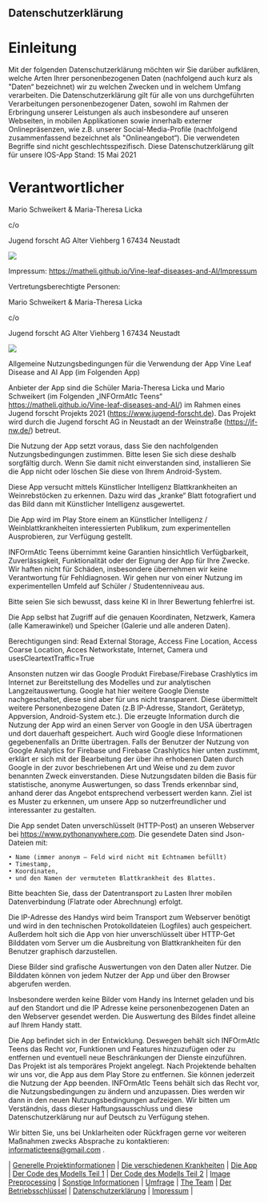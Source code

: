 ## Datenschutzerklärung
# Einleitung
Mit der folgenden Datenschutzerklärung möchten wir Sie darüber aufklären, welche Arten Ihrer personenbezogenen Daten (nachfolgend auch kurz als "Daten“ bezeichnet) wir zu welchen Zwecken und in welchem Umfang verarbeiten. Die Datenschutzerklärung gilt für alle von uns durchgeführten Verarbeitungen personenbezogener Daten, sowohl im Rahmen der Erbringung unserer Leistungen als auch insbesondere auf unseren Webseiten, in mobilen Applikationen sowie innerhalb externer Onlinepräsenzen, wie z.B. unserer Social-Media-Profile (nachfolgend zusammenfassend bezeichnet als "Onlineangebot“).
Die verwendeten Begriffe sind nicht geschlechtsspezifisch.
Diese Datenschutzerklärung gilt für unsere IOS-App
Stand: 15 Mai 2021

# Verantwortlicher

Mario Schweikert & Maria-Theresa Licka

c/o

Jugend forscht AG Alter Viehberg 1 67434 Neustadt
    
![](https://raw.githubusercontent.com/MatheLi/Fall_Detection_App_AI/master/res/kontakt.png?raw=true)

 Impressum: https://matheli.github.io/Vine-leaf-diseases-and-AI/Impressum

Vertretungsberechtigte Personen:

Mario Schweikert & Maria-Theresa Licka

c/o

Jugend forscht AG Alter Viehberg 1 67434 Neustadt

![](https://raw.githubusercontent.com/MatheLi/Fall_Detection_App_AI/master/res/Adresse_Mario_Schweikert.png?raw=true)

Allgemeine Nutzungsbedingungen für die Verwendung der App Vine Leaf Disease and AI App (im Folgenden App)


Anbieter der App sind die Schüler Maria-Theresa Licka und Mario Schweikert (im Folgenden „INFOrmAtIc Teens“ https://matheli.github.io/Vine-leaf-diseases-and-AI/) im Rahmen eines Jugend forscht Projekts 2021 (https://www.jugend-forscht.de). 
Das Projekt wird durch die Jugend forscht AG in Neustadt an der Weinstraße (https://jf-nw.de/) betreut.

Die Nutzung der App setzt voraus, dass Sie den nachfolgenden Nutzungsbedingungen zustimmen. Bitte lesen Sie sich diese deshalb sorgfältig durch. Wenn Sie damit nicht einverstanden sind, installieren Sie die App nicht oder löschen Sie diese von Ihrem Android-System.

Diese App versucht mittels Künstlicher Intelligenz Blattkrankheiten an Weinrebstöcken zu erkennen. Dazu wird das „kranke“ Blatt fotografiert und das Bild dann mit Künstlicher Intelligenz ausgewertet.

Die App wird im Play Store einem an Künstlicher Intelligenz / Weinblattkrankheiten interessierten Publikum, zum experimentellen Ausprobieren, zur Verfügung gestellt.

INFOrmAtIc Teens übernimmt keine Garantien hinsichtlich Verfügbarkeit, Zuverlässigkeit, Funktionalität oder der Eignung der App für Ihre Zwecke. Wir haften nicht für Schäden,  insbesondere übernehmen wir keine Verantwortung für Fehldiagnosen. Wir gehen nur von einer Nutzung im experimentellen Umfeld auf Schüler / Studentenniveau aus.

Bitte seien Sie sich bewusst, dass keine KI in Ihrer Bewertung fehlerfrei ist.

Die App selbst hat Zugriff auf die genauen Koordinaten, Netzwerk, Kamera (alle Kamerawinkel) und Speicher (Galerie und alle anderen Daten). 

Berechtigungen sind: Read External Storage, Access Fine Location, Access Coarse Location, Acces Networkstate, Internet, Camera und usesCleartextTraffic=True

Ansonsten nutzen wir das Google Produkt Firebase/Firebase Crashlytics im Internet zur Bereitstellung des Modelles und zur analytischen Langzeitauswertung. Google hat hier weitere Google Dienste nachgeschaltet, diese sind aber für uns nicht transparent. Diese übermittelt weitere Personenbezogene Daten (z.B IP-Adresse, Standort, Gerätetyp, Appversion, Android-System etc.). Die erzeugte Information durch die Nutzung der  App wird an einen Server von Google in den USA übertragen und dort dauerhaft gespeichert. Auch wird Google diese Informationen gegebenenfalls an Dritte übertragen. Falls der Benutzer der Nutzung von Google Analytics for Firebase und Firebase Crashlytics hier unten zustimmt, erklärt er sich mit der Bearbeitung der über ihn erhobenen Daten durch Google in der zuvor beschriebenen Art und Weise und zu dem zuvor benannten Zweck einverstanden.
Diese Nutzungsdaten bilden die Basis für statistische, anonyme Auswertungen, so dass Trends erkennbar sind, anhand derer das Angebot entsprechend verbessert werden kann. Ziel ist es Muster zu erkennen, um unsere App so nutzerfreundlicher und interessanter zu gestalten. 

Die App sendet Daten unverschlüsselt (HTTP-Post) an unseren Webserver bei https://www.pythonanywhere.com. Die gesendete Daten sind Json-Dateien mit: 

    • Name (immer anonym – Feld wird nicht mit Echtnamen befüllt)
    • Timestamp,
    • Koordinaten,
    • und den Namen der vermuteten Blattkrankheit des Blattes.

Bitte beachten Sie, dass der Datentransport zu Lasten Ihrer mobilen Datenverbindung (Flatrate oder Abrechnung) erfolgt.

Die IP-Adresse des Handys wird beim Transport zum Webserver benötigt  und wird in den technischen Protokolldateien (Logfiles) auch gespeichert.
Außerdem holt sich die App von hier unverschlüsselt über HTTP-Get Bilddaten vom Server um die Ausbreitung von Blattkrankheiten für den Benutzer graphisch darzustellen.

Diese Bilder sind grafische Auswertungen von den Daten aller Nutzer. Die Bilddaten können von jedem Nutzer der App und über den Browser abgerufen werden.

Insbesondere werden keine Bilder vom Handy ins Internet geladen und bis auf den Standort und die IP Adresse keine personenbezogenen Daten an den Webserver gesendet werden. Die Auswertung des Bildes findet alleine auf Ihrem Handy statt.

Die App befindet sich in der Entwicklung. Deswegen behält sich INFOrmAtIc Teens das Recht vor, Funktionen und Features hinzuzufügen oder zu entfernen und eventuell neue Beschränkungen der Dienste einzuführen. Das Projekt ist als temporäres Projekt angelegt. Nach Projektende behalten wir uns vor, die App aus dem Play Store zu entfernen. Sie können jederzeit die Nutzung der App beenden. INFOrmAtIc Teens behält sich das Recht vor, die Nutzungsbedingungen zu ändern und anzupassen. Dies werden wir dann in den neuen Nutzungsbedingungen aufzeigen. Wir bitten um Verständnis, dass dieser Haftungsausschluss und diese Datenschutzerklärung nur auf Deutsch zu Verfügung stehen.

Wir bitten Sie, uns bei Unklarheiten oder Rückfragen gerne vor weiteren Maßnahmen zwecks Absprache zu kontaktieren: informaticteens@gmail.com .


| [Generelle Projektinformationen](https://matheli.github.io/Vine-leaf-diseases-and-AI/) | [Die verschiedenen Krankheiten](https://matheli.github.io/Vine-leaf-diseases-and-AI/Different-diseases) | [Die App](https://matheli.github.io/Vine-leaf-diseases-and-AI/App) | [Der Code des Modells Teil 1](https://matheli.github.io/Vine-leaf-diseases-and-AI/Code) | [Der Code des Modells Teil 2](https://matheli.github.io/Vine-leaf-diseases-and-AI/Code2) | [Image Preprocessing](https://matheli.github.io/Vine-leaf-diseases-and-AI/ImagePreprocessing) | [Sonstige Informationen](https://matheli.github.io/Vine-leaf-diseases-and-AI/Sonstiges) | [Umfrage](https://matheli.github.io/Vine-leaf-diseases-and-AI/Survey) | [The Team](https://matheli.github.io/Vine-leaf-diseases-and-AI/Team) | [Der Betriebsschlüssel](https://matheli.github.io/Vine-leaf-diseases-and-AI/Betriebsschl%C3%BCssel) | [Datenschutzerklärung](https://matheli.github.io/Vine-leaf-diseases-and-AI/Datenschutzerklärung) | [Impressum](https://matheli.github.io/Vine-leaf-diseases-and-AI/Impressum) |
